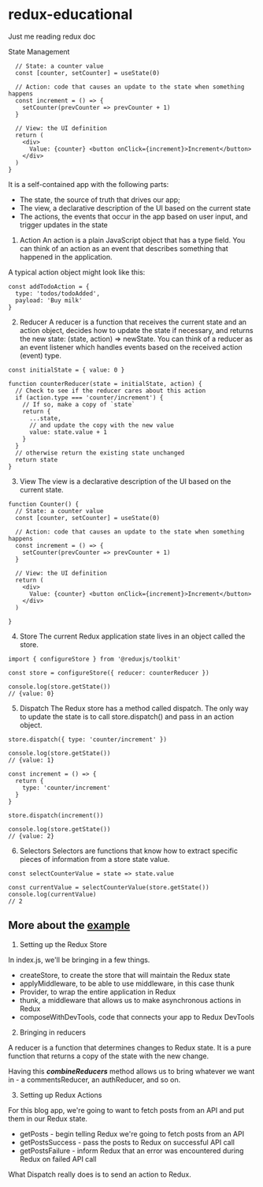 # redux-educational
Just me reading redux doc

State Management

```function Counter() {
  // State: a counter value
  const [counter, setCounter] = useState(0)

  // Action: code that causes an update to the state when something happens
  const increment = () => {
    setCounter(prevCounter => prevCounter + 1)
  }

  // View: the UI definition
  return (
    <div>
      Value: {counter} <button onClick={increment}>Increment</button>
    </div>
  )
}
```

It is a self-contained app with the following parts:

- The state, the source of truth that drives our app;
- The view, a declarative description of the UI based on the current state
- The actions, the events that occur in the app based on user input, and trigger updates in the state

1. Action
An action is a plain JavaScript object that has a type field. You can think of an action as an event that describes something that happened in the application.

A typical action object might look like this:

```
const addTodoAction = {
  type: 'todos/todoAdded',
  payload: 'Buy milk'
}
```

2. Reducer
A reducer is a function that receives the current state and an action object, decides how to update the state if necessary, and returns the new state: (state, action) => newState. You can think of a reducer as an event listener which handles events based on the received action (event) type.

```
const initialState = { value: 0 }

function counterReducer(state = initialState, action) {
  // Check to see if the reducer cares about this action
  if (action.type === 'counter/increment') {
    // If so, make a copy of `state`
    return {
      ...state,
      // and update the copy with the new value
      value: state.value + 1
    }
  }
  // otherwise return the existing state unchanged
  return state
}
```

3. View
The view is a declarative description of the UI based on the current state.

```
function Counter() {
  // State: a counter value
  const [counter, setCounter] = useState(0)

  // Action: code that causes an update to the state when something happens
  const increment = () => {
    setCounter(prevCounter => prevCounter + 1)
  }

  // View: the UI definition
  return (
    <div>
      Value: {counter} <button onClick={increment}>Increment</button>
    </div>
  )

}
```

4. Store
The current Redux application state lives in an object called the store.

```
import { configureStore } from '@reduxjs/toolkit'

const store = configureStore({ reducer: counterReducer })

console.log(store.getState())
// {value: 0}
```

5. Dispatch
The Redux store has a method called dispatch. The only way to update the state is to call store.dispatch() and pass in an action object. 

```
store.dispatch({ type: 'counter/increment' })

console.log(store.getState())
// {value: 1}
```

```
const increment = () => {
  return {
    type: 'counter/increment'
  }
}

store.dispatch(increment())

console.log(store.getState())
// {value: 2}
```

6. Selectors
Selectors are functions that know how to extract specific pieces of information from a store state value.

```
const selectCounterValue = state => state.value

const currentValue = selectCounterValue(store.getState())
console.log(currentValue)
// 2
```

## More about the [example](https://www.taniarascia.com/redux-react-guide/)

1. Setting up the Redux Store

In index.js, we'll be bringing in a few things.

- createStore, to create the store that will maintain the Redux state
- applyMiddleware, to be able to use middleware, in this case thunk
- Provider, to wrap the entire application in Redux
- thunk, a middleware that allows us to make asynchronous actions in Redux
- composeWithDevTools, code that connects your app to Redux DevTools

2. Bringing in reducers

A reducer is a function that determines changes to Redux state. It is a pure function that returns a copy of the state with the new change.

Having this ***combineReducers*** method allows us to bring whatever we want in - a commentsReducer, an authReducer, and so on.

3. Setting up Redux Actions

For this blog app, we're going to want to fetch posts from an API and put them in our Redux state.

- getPosts - begin telling Redux we're going to fetch posts from an API
- getPostsSuccess - pass the posts to Redux on successful API call
- getPostsFailure - inform Redux that an error was encountered during Redux on failed API call

What Dispatch really does is to send an action to Redux.